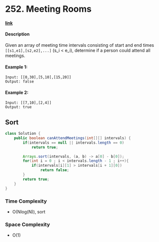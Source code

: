 # 252. Meeting Rooms

#### [link](https://leetcode.com/problems/meeting-rooms/)

#### Description
Given an array of meeting time intervals consisting of start and end times `[[s1,e1],[s2,e2],...]` (s_i < e_i), determine if a person could attend all meetings.

#### Example 1:
```
Input: [[0,30],[5,10],[15,20]]
Output: false
```
#### Example 2:
```
Input: [[7,10],[2,4]]
Output: true
```

## Sort
```java
class Solution {
    public boolean canAttendMeetings(int[][] intervals) {
        if(intervals == null || intervals.length == 0)
            return true;
        
        Arrays.sort(intervals, (a, b) -> a[0] - b[0]);
        for(int i = 0 ; i < intervals.length - 1 ; i++){
            if(intervals[i][1] > intervals[i + 1][0])
                return false;
        }
        return true;
    }
}
```
### Time Complexity
* O(Nlog(N)), sort
### Space Complexity
* O(1)